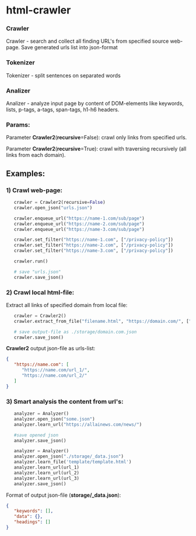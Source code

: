 # html-crawler

### Crawler
Crawler - search and collect all finding URL's from specified source web-page. Save generated urls list into json-format

### Tokenizer
Tokenizer - split sentences on separated words

### Analizer
Analizer - analyze input page by content of DOM-elements like keywords, lists, p-tags, a-tags, span-tags, h1-h6 headers.

### Params:
Parameter **Crawler2**(**recursive**=False): crawl only links from specified urls.

Parameter **Crawler2**(**recursive**=True): crawl with traversing recursively (all links from each domain).

## Examples:
### 1) Crawl web-page:
```python
   crawler = Crawler2(recursive=False)
   crawler.open_json("urls.json")

   crawler.enqueue_url("https://name-1.com/sub/page")
   crawler.enqueue_url("https://name-2.com/sub/page")
   crawler.enqueue_url("https://name-3.com/sub/page")

   crawler.set_filter("https://name-1.com", ["/privacy-policy"])
   crawler.set_filter("https://name-2.com", ["/privacy-policy"])
   crawler.set_filter("https://name-3.com", ["/privacy-policy"])

   crawler.run()

   # save "urls.json"
   crawler.save_json()
```
### 2) Crawl local html-file:
Extract all links of specified domain from local file:
```python
   crawler = Crawler2()
   crawler.extract_from_file("filename.html", "https://domain.com/", ["/privacy-policy"])

   # save output-file as ./storage/domain.com.json
   crawler.save_json()
```
**Crawler2** output json-file as urls-list:
```json
{
   "https://name.com": [
      "https://name.com/url_1/",
      "https://name.com/url_2/"
   ]
}
```
### 3) Smart analysis the content from url's:
```python
   analyzer = Analyzer()
   analyzer.open_json("some.json")
   analyzer.learn_url("https://allainews.com/news/")

   #save opened json
   analyzer.save_json()
```

```python
   analyzer = Analyzer()
   analyzer.open_json("./storage/_data.json")
   analyzer.learn_file('template/template.html')
   analyzer.learn_url(url_1)
   analyzer.learn_url(url_2)
   analyzer.learn_url(url_3)
   analyzer.save_json()
```

Format of output json-file (**storage/_data.json**):
```json
{
   "keywords": [],
   "data": {},
   "headings": []
}
```
